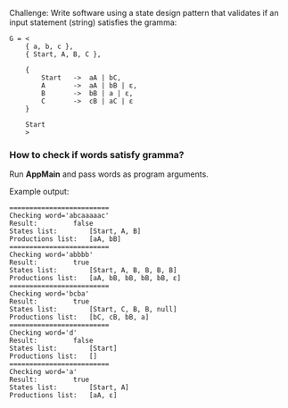 Challenge: Write software using a state design pattern that validates if an input statement (string) satisfies the gramma:

    G = <	
        { a, b, c },
        { Start, A, B, C },
        
        {
            Start   ->  aA | bC,
            A       ->  aA | bB | ε,
            B       ->  bB | a | ε,
            C       ->  cB | aC | ε
        }        

        Start 
        >


### How to check if words satisfy gramma?

Run **AppMain** and pass words as program arguments.

Example output:

    =========================
    Checking word='abcaaaaac'
    Result:			false
    States list:		[Start, A, B]
    Productions list:	[aA, bB]
    =========================
    Checking word='abbbb'
    Result:			true
    States list:		[Start, A, B, B, B, B]
    Productions list:	[aA, bB, bB, bB, bB, ε]
    =========================
    Checking word='bcba'
    Result:			true
    States list:		[Start, C, B, B, null]
    Productions list:	[bC, cB, bB, a]
    =========================
    Checking word='d'
    Result:			false
    States list:		[Start]
    Productions list:	[]
    =========================
    Checking word='a'
    Result:			true
    States list:		[Start, A]
    Productions list:	[aA, ε]